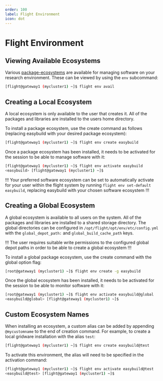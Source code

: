 ```yaml
---
order: 100
label: Flight Environment
icon: dot
---
```



# Flight Environment


## Viewing Available Ecosystems

Various [package-ecosystems](/hpc_environment_usage/ecosystems/package_ecosystems/#package-ecosystems) are available for managing software on your research environment. These can be viewed by using the `env` subcommand:



```bash
[flight@gateway1 (mycluster1) ~]$ flight env avail
```

## Creating a Local Ecosystem

A local ecosystem is only available to the user that creates it. All of the packages and libraries are installed to the users home directory.

To install a package ecosystem, use the create command as follows (replacing easybuild with your desired package ecosystem):

```bash
[flight@gateway1 (mycluster1) ~]$ flight env create easybuild
```

Once a package ecosystem has been installed, it needs to be activated for the session to be able to manage software with it:

```bash
[flight@gateway1 (mycluster1) ~]$ flight env activate easybuild
<easybuild> [flight@gateway1 (mycluster1) ~]$
```
!!!
Your preferred software ecosystem can be set to automatically activate for your user within the flight system by running `flight env set-default easybuild`, replacing easybuild with your chosen software ecosystem
!!!

## Creating a Global Ecosystem

A global ecosystem is available to all users on the system. All of the packages and libraries are installed to a shared storage directory. The global directories can be configured in ``/opt/flight/opt/env/etc/config.yml`` with the `global_depot_path:` and ``global_build_cache_path`` keys.

!!!
The user requires suitable write permissions to the configured global depot paths in order to be able to create a global ecosystem
!!!

To install a global package ecosystem, use the create command with the global option flag:

```bash
[root@gateway1 (mycluster1) ~]$ flight env create -g easybuild
```

Once the global ecosystem has been installed, it needs to be activated for the session to be able to monitor software with it:

```bash
[root@gateway1 (mycluster1) ~]$ flight env activate easybuild@global
<easybuild@global> [flight@gateway1 (mycluster1) ~]$
```

## Custom Ecosystem Names


When installing an ecosystem, a custom alias can be added by appending ``@mycustomname`` to the end of creation command. For example, to create a local gridware installation with the alias `test`:

```bash
[flight@gateway1 (mycluster1) ~]$ flight env create easybuild@test
```

To activate this environment, the alias will need to be specified in the activation command:

```bash
[flight@gateway1 (mycluster1) ~]$ flight env activate easybuild@test
<easybuild@test> [flight@gateway1 (mycluster1) ~]$
```
